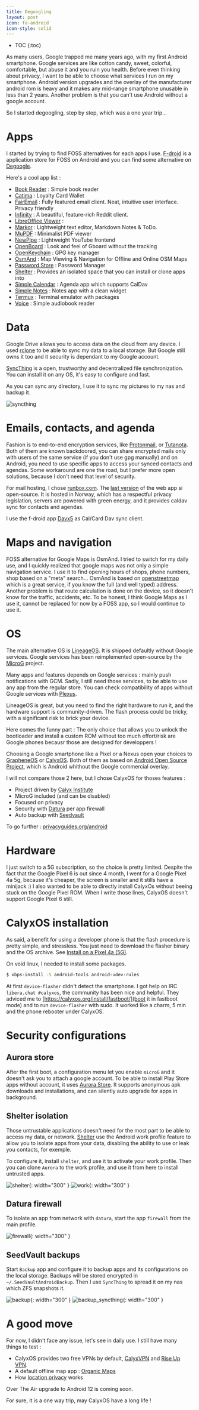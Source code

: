 ```yaml
---
title: Degoogling
layout: post
icon: fa-android
icon-style: solid
---
```

* TOC
{:toc}

As many users, Google trapped me many years ago, with my first Android smartphone. Google services are like cotton candy, sweet, colorful, comfortable, but abuse it and you ruin you health. Before even thinking about privacy, I want to be able to choose what services I run on my smartphone. Android version upgrades and the overlay of the manufacturer android rom is heavy and it makes any mid-range smartphone unusable in less than 2 years.
Another problem is that you can't use Android without a google account.

So I started degoogling, step by step, which was a one year trip...

# Apps

I started by trying to find FOSS alternatives for each apps I use.
[F-droid](https://f-droid.org/) is a application store for FOSS on Android and you can find some alternative on [Degoogle](https://degoogle.jmoore.dev/).

Here's a cool app list :

- [Book Reader](https://f-droid.org/en/packages/com.github.axet.bookreader/) : Simple book reader
- [Catima](https://f-droid.org/en/packages/me.hackerchick.catima/) : Loyalty Card Wallet
- [FairEmail](https://f-droid.org/en/packages/eu.faircode.email/) : Fully featured email client. Neat, intuitive user interface. Privacy friendly
- [Infinity](https://f-droid.org/en/packages/ml.docilealligator.infinityforreddit/) : A beautiful, feature-rich Reddit client.
- [LibreOffice Viewer](https://f-droid.org/en/packages/org.documentfoundation.libreoffice/) :
- [Markor](https://f-droid.org/en/packages/net.gsantner.markor/) : Lightweight text editor, Markdown Notes & ToDo.
- [MuPDF](https://f-droid.org/en/packages/com.artifex.mupdf.viewer.app/) : Minimalist PDF viewer
- [NewPipe](https://f-droid.org/en/packages/org.schabi.newpipe/) : Lightweight YouTube frontend
- [OpenBoard](https://f-droid.org/fr/packages/org.dslul.openboard.inputmethod.latin/) : Look and feel of Gboard without the tracking
- [OpenKeychain](https://f-droid.org/en/packages/org.sufficientlysecure.keychain/) : GPG key manager
- [OsmAnd](https://f-droid.org/en/packages/net.osmand.plus/) : Map Viewing & Navigation for Offline and Online OSM Maps
- [Password Store](https://f-droid.org/en/packages/dev.msfjarvis.aps/) : Password Manager
- [Shelter](https://f-droid.org/en/packages/net.typeblog.shelter/) : Provides an isolated space that you can install or clone apps into
- [Simple Calendar](https://f-droid.org/en/packages/com.simplemobiletools.calendar.pro/) : Agenda app which supports CalDav
- [Simple Notes](https://f-droid.org/en/packages/com.simplemobiletools.notes.pro/) : Notes app with a clean widget
- [Termux](https://f-droid.org/en/packages/com.termux/) : Terminal emulator with packages
- [Voice](https://f-droid.org/en/packages/de.ph1b.audiobook/) : Simple audiobook reader

# Data

Google Drive allows you to access data on the cloud from any device. I used [rclone](https://rclone.org/) to be able to sync my data to a local storage. But Google still owns it too and it security is dependant to my Google account.

[SyncThing](https://syncthing.net/) is a open, trustworthy and decentralized file synchronization. You can install it on any OS, it's easy to configure and fast.

As you can sync any directory, I use it to sync my pictures to my nas and backup it.

![syncthing]({{site.baseurl}}/assets/images/degoogling/syncthing.png)

# Emails, contacts, and agenda

Fashion is to end-to-end encryption services, like [Protonmail](https://protonmail.com/), or [Tutanota](https://tutanota.com).
Both of them are known backdoored, you can share encrypted mails only with users of the same service (if you don't use gpg manually) and on Android, you need to use specific apps to access your synced contacts and agendas.
Some workaround are one the road, but I prefer more open solutions, because I don't need that level of security.

For mail hosting, I chose [runbox.com](runbox.com). The [last version](https://github.com/runbox/runbox7) of the web app si open-source. It is hosted in Norway, which has a respectful privacy legislation, servers are powered with green energy, and it provides caldav sync for contacts and agendas.

I use the f-droid app [Davx5](https://f-droid.org/fr/packages/at.bitfire.davdroid/) as Cal/Card Dav sync client.

# Maps and navigation

FOSS alternative for Google Maps is OsmAnd. I tried to switch for my daily use, and I quickly realized that google maps was not only a simple navigation service. I use it to find opening hours of shops, phone numbers, shop based on a "meta" search... OsmAnd is based on [openstreetmap](https://www.openstreetmap.org/) which is a great service, if you know the full (and well typed) address. Another problem is that route calculation is done on the device, so it doesn't know for the traffic, accidents, etc. To be honest, I think Google Maps as I use it, cannot be replaced for now by a FOSS app, so I would continue to use it.

# OS

The main alternative OS is [LineageOS](https://lineageos.org/). It is shipped defaultly without Google services.
Google services has been reimplemented open-source by the [MicroG](https://github.com/microg) project.

Many apps and features depends on Google services : mainly push notifications with GCM.
Sadly, I still need those services, to be able to use any app from the regular store.
You can check compatibility of apps without Google services with [Plexus](https://plexus.techlore.tech/).

LineageOS is great, but you need to find the right hardware to run it, and the hardware support is community-driven.
The flash process could be tricky, with a significant risk to brick your device.

Here comes the funny part : The only choice that allows you to unlock the bootloader and install a custom ROM without too much effort/risk are Google phones becausr those are designed for developpers !

Choosing a Google smartphone like a Pixel or a Nexus open your choices to [GrapheneOS](https://grapheneos.org/) or [CalyxOS](https://calyxos.org/). Both of them as based on [Android Open Source Project](https://source.android.com/), which is Android whithout the Google commercial overlay.

I will not compare those 2 here, but I chose CalyxOS for thoses features :
- Project driven by [Calyx Institute](https://calyxinstitute.org/)
- MicroG included (and can be disabled)
- Focused on privacy
- Security with [Datura](https://calyxos.org/docs/tech/datura-details/) per app firewall
- Auto backup with [Seedvault](https://calyxinstitute.org/projects/seedvault-encrypted-backup-for-android)

To go further : [privacyguides.org/android](https://privacyguides.org/android/#aosp-derivatives)

# Hardware

I just switch to a 5G subscription, so the choice is pretty limited.
Despite the fact that the Google Pixel 6 is out since 4 month, I went for a Google Pixel 4a 5g, because it's cheaper, the screen is smaller and it stills have a minijack :) I also wanted to be able to directly install CalyxOs without beeing stuck on the Google Pixel ROM. When I write those lines, CalyxOS doesn't support Google Pixel 6 still.

# CalyxOS installation

As said, a benefit for using a developer phone is that the flash procedure is pretty simple, and stressless.
You just need to download the flasher binary and the OS archive.
See [Install on a Pixel 4a (5G)](https://calyxos.org/install/devices/bramble/linux/).

On void linux, I needed to install some packages.

```bash
$ xbps-install -S android-tools android-udev-rules
```

At first ``device-flasher`` didn't detect the smartphone.
I got help on IRC ``libera.chat #calyxos``, the community has been nice and helpful.
They adviced me to [https://calyxos.org/install/fastboot/](boot it in fastboot mode) and to run ``device-flasher`` with sudo. It worked like a charm, 5 min and the phone rebooter under CalyxOS.

# Security configurations

## Aurora store

After the first boot, a configuration menu let you enable ``microG`` and it doesn't ask you to attach a google account. To be able to install Play Store apps without account, it uses [Aurora Store](https://aurora-store.fr.uptodown.com/android). It supports anonymous apk downloads and installations, and can silently auto upgrade for apps in background.

## Shelter isolation

Those untrustable applications doesn't need for the most part to be able to access my data, or network.
[Shelter](https://f-droid.org/fr/packages/net.typeblog.shelter/) use the Android work profile feature to allow you to isolate apps from your data, disabling the ability to use or leak you contacts, for exemple.

To configure it, install ``shelter``, and use it to activate your work profile. Then you can clone ``Aurora`` to the work profile, and use it from here to install untrusted apps.

![shelter]({{site.baseurl}}/assets/images/degoogling/shelter_clone_aurora.png){: width="300" } ![work]({{site.baseurl}}/assets/images/degoogling/work_profile.png){: width="300" }

## Datura firewall

To isolate an app from network with ``datura``, start the app ``firewall`` from the main profile.

![firewall]({{site.baseurl}}/assets/images/degoogling/datura_firewall.png){: width="300" }

## SeedVault backups

Start ``Backup`` app and configure it to backup apps and its configurations on the local storage.
Backups will be stored encrypted in ``~/.SeedVaultAndroidBackup``.
Then I use ``SyncThing`` to spread it on my nas which ZFS snapshots it.

![backup]({{site.baseurl}}/assets/images/degoogling/backup.png){: width="300" } ![backup_syncthing]({{site.baseurl}}/assets/images/degoogling/backup_syncthing.png){: width="300" }

# A good move

For now, I didn't face any issue, let's see in daily use.
I still have many things to test :
- CalyxOS provides two free VPNs by default, [CalyxVPN](https://calyxinstitute.org/projects/digital-services/vpn) and [Rise Up VPN](https://calyxos.org/docs/guide/apps/riseup-vpn/).
- A default offline map app : [Organic Maps](https://f-droid.org/fr/packages/app.organicmaps/)
- How [location privacy](https://calyxos.org/docs/guide/security/location/) works

Over The Air upgrade to Android 12 is coming soon.

For sure, it is a one way trip, may CalyxOS have a long life !
